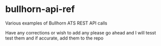 # bullhorn-api-ref
Various examples of Bullhorn ATS REST API calls

Have any corrections or wish to add any please go ahead and I will tesst test them and if accurate, add them to the repo
